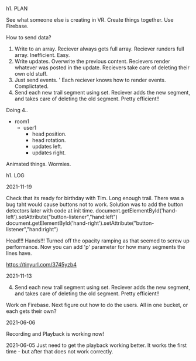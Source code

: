 h1. PLAN

See what someone else is creating in VR.
Create things together.
Use Firebase.

How to send data?

1. Write to an array. Reciever always gets full array. Reciever runders full array.
   Inefficient. Easy.
2. Write updates. Overwrite the previous content.
   Recievers render whatever was posted in the update.
   Recievers take care of deleting their own old stuff.
3. Just send events. '
   Each reciever knows how to render events.
   Complictated.
4. Send each new trail segment using set. Reciever adds the new segment, and takes care of deleting the old segment. Pretty efficient!!

Doing 4..

- room1
  - user1
    - head position.
    - head rotation.
    - updates left.
    - updates right.


Animated things. Wormies.

h1. LOG

2021-11-19

Check that its ready for birthday with Tim.
Long enough trail.
There was a bug taht would cause buttons not to work.
Solution was to add the button detectors later with code at init time.
  document.getElementById('hand-left').setAttribute("button-listener","hand:left")
    document.getElementById('hand-right').setAttribute("button-listener","hand:right")
  
  Head!!!
  Hands!!!
  Turned off the opacity ramping as that seemed to screw up performance.
  Now you can add 'p'  parameter for how many segments the lines have.

  https://tinyurl.com/3745yzb4
  
  


2021-11-13

4. Send each new trail segment using set. Reciever adds the new segment, and takes care of deleting the old segment. Pretty efficient!!

Work on Firebase.
Next figure out how to do the users.
All in one bucket, or each gets their own?


2021-06-06

Recording and Playback is working now!



2021-06-05
Just need to get the playback working better.
It works the first time - but after that does not work correctly.
